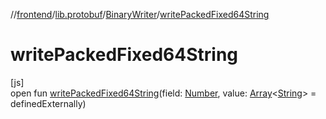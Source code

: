 //[frontend](../../../index.md)/[lib.protobuf](../index.md)/[BinaryWriter](index.md)/[writePackedFixed64String](write-packed-fixed64-string.md)

# writePackedFixed64String

[js]\
open fun [writePackedFixed64String](write-packed-fixed64-string.md)(field: [Number](https://kotlinlang.org/api/latest/jvm/stdlib/kotlin/-number/index.html), value: [Array](https://kotlinlang.org/api/latest/jvm/stdlib/kotlin/-array/index.html)&lt;[String](https://kotlinlang.org/api/latest/jvm/stdlib/kotlin/-string/index.html)&gt; = definedExternally)
